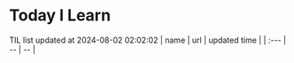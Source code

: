 # Today I Learn 
TIL list updated at 2024-08-02 02:02:02
| name | url | updated time |
| :--- | -- | -- |
